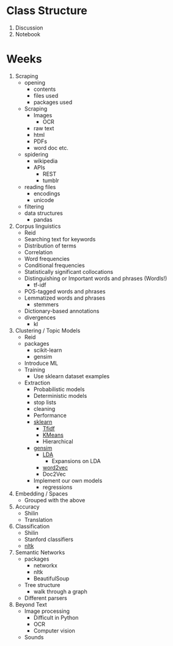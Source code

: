 # Class Structure

1. Discussion
2. Notebook

# Weeks

1. Scraping
    + opening
        + contents
        + files used
        + packages used
    + Scraping
        + Images
            + OCR
        + raw text
        + html
        + PDFs
        + word doc etc.
    + spidering
        + wikipedia
        + APIs
            + REST
            + tumblr
    + reading files
        + encodings
        + unicode
    + filtering
    + data structures
        + pandas
2. Corpus linguistics
    + Reid
    + Searching text for keywords
    + Distribution of terms
    + Correlation
    + Word frequencies
    + Conditional frequencies
    + Statistically significant collocations
    + Distinguishing or Important words and phrases (Wordls!)
        + tf-idf
    + POS-tagged words and phrases
    + Lemmatized words and phrases
        + stemmers
    + Dictionary-based annotations
    + divergences
        + kl
3. Clustering / Topic Models
    + Reid
    + packages
        + scikit-learn
        + gensim
    + Introduce ML
    + Training
        + Use sklearn dataset examples
    + Extraction
        + Probabilistic models
        + Deterministic models
        + stop lists
        + cleaning
        + Performance
        + [sklearn](http://scikit-learn.org/stable/modules/classes.html#module-sklearn.cluster)
            + [Tfidf](http://scikit-learn.org/stable/modules/generated/sklearn.feature_extraction.text.TfidfVectorizer.html)
            + [KMeans](http://scikit-learn.org/stable/modules/generated/sklearn.cluster.KMeans.html)
            + Hierarchical
        + [gensim](http://radimrehurek.com/gensim/apiref.html)
            + [LDA](https://radimrehurek.com/gensim/models/ldamodel.html)
                + Expansions on LDA
            + [word2vec](https://radimrehurek.com/gensim/models/word2vec.html)
            + Doc2Vec
        + Implement our own models
            + regressions
4. Embedding / Spaces
    + Grouped with the above
6. Accuracy
    + Shilin
    + Translation
7. Classification
    + Shilin
    + Stanford classifiers
    + [nltk](http://www.nltk.org/book/ch07.html)
8. Semantic Networks
    + packages
        + networkx
        + nltk
        + BeautifulSoup
    + Tree structure
        + walk through a graph
    + Different parsers
9. Beyond Text
    + Image processing
        + Difficult in Python
        + OCR
        + Computer vision
    + Sounds
